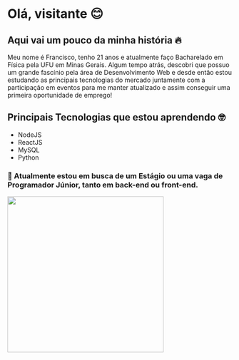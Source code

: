 # Olá, visitante :blush:

## Aqui vai um pouco da minha história :fire:

Meu nome é Francisco, tenho 21 anos e atualmente faço Bacharelado em Física pela UFU em Minas Gerais. Algum tempo atrás, descobri que possuo um grande fascínio pela área de Desenvolvimento Web e desde então estou estudando as principais tecnologias do mercado juntamente com a participação em eventos para me manter atualizado e assim conseguir uma primeira oportunidade de emprego!

## Principais Tecnologias que estou aprendendo :nerd_face:

- NodeJS 
- ReactJS
- MySQL 
- Python 

### :briefcase: Atualmente estou em busca de um Estágio ou uma vaga de Programador Júnior, tanto em back-end ou front-end.



<img src="https://user-images.githubusercontent.com/64324517/134448776-7ef2908d-64a1-4248-83ff-936df23abe1a.gif" width="350">

